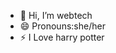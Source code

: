 - 👋 Hi, I’m webtech
- 😄 Pronouns:she/her
- ⚡ I Love harry potter

<!---
webtech257/webtech257 is a ✨ special ✨ repository because its `README.md` (this file) appears on your GitHub profile.
You can click the Preview link to take a look at your changes.
--->
